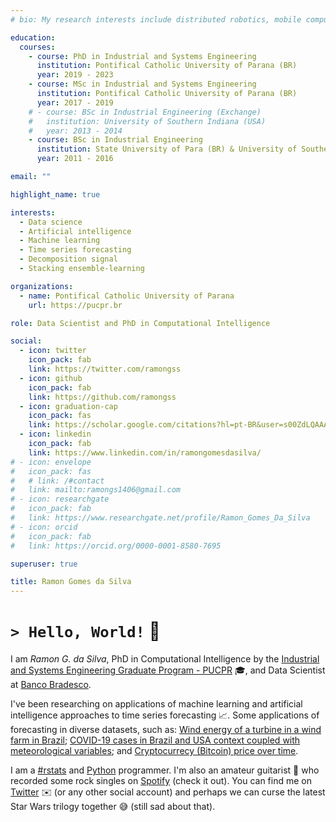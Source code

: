 ```yaml
---
# bio: My research interests include distributed robotics, mobile computing and programmable matter.

education:
  courses:
    - course: PhD in Industrial and Systems Engineering
      institution: Pontifical Catholic University of Parana (BR)
      year: 2019 - 2023
    - course: MSc in Industrial and Systems Engineering
      institution: Pontifical Catholic University of Parana (BR)
      year: 2017 - 2019
    # - course: BSc in Industrial Engineering (Exchange)
    #   institution: University of Southern Indiana (USA)
    #   year: 2013 - 2014
    - course: BSc in Industrial Engineering
      institution: State University of Para (BR) & University of Southern Indiana (USA, Exchange)
      year: 2011 - 2016

email: ""

highlight_name: true

interests:
  - Data science
  - Artificial intelligence
  - Machine learning
  - Time series forecasting
  - Decomposition signal
  - Stacking ensemble-learning

organizations:
  - name: Pontifical Catholic University of Parana
    url: https://pucpr.br

role: Data Scientist and PhD in Computational Intelligence

social:
  - icon: twitter
    icon_pack: fab
    link: https://twitter.com/ramongss
  - icon: github
    icon_pack: fab
    link: https://github.com/ramongss
  - icon: graduation-cap
    icon_pack: fas
    link: https://scholar.google.com/citations?hl=pt-BR&user=s00ZdLQAAAAJ
  - icon: linkedin
    icon_pack: fab
    link: https://www.linkedin.com/in/ramongomesdasilva/
# - icon: envelope
#   icon_pack: fas
#   # link: /#contact
#   link: mailto:ramongs1406@gmail.com
# - icon: researchgate
#   icon_pack: fab
#   link: https://www.researchgate.net/profile/Ramon_Gomes_Da_Silva
# - icon: orcid
#   icon_pack: fab
#   link: https://orcid.org/0000-0001-8580-7695

superuser: true

title: Ramon Gomes da Silva
---
```


# `> Hello, World!` :wave:

I am _Ramon G. da Silva_, PhD in Computational Intelligence by the [Industrial and Systems Engineering Graduate Program - PUCPR](https://www.pucpr.br/escola-politecnica/industrial-and-systems/) :mortar_board:, and Data Scientist at [Banco Bradesco](https://banco.bradesco).

I've been researching on applications of machine learning and artificial intelligence approaches to time series forecasting :chart_with_upwards_trend:. Some applications of forecasting in diverse datasets, such as: [Wind energy of a turbine in a wind farm in Brazil](https://www.sciencedirect.com/science/article/pii/S0142061522005051); [COVID-19 cases in Brazil and USA context coupled with meteorological variables](https://www.sciencedirect.com/science/article/abs/pii/S0960077920304252); and [Cryptocurrecy (Bitcoin) price over time](https://ieeexplore.ieee.org/document/9207152).

I am a [#rstats](https://www.r-project.org/) and [Python](https://www.python.org/) programmer. I'm also an amateur guitarist :guitar: who recorded some rock singles on [Spotify](https://open.spotify.com/artist/5H5Ht9iimWk5MVXMQV3Ta9?si=yriOrXVKScSGYsjDfVdEUw) (check it out). You can find me on [Twitter](https://twitter.com/ramongss) :envelope: (or any other social account) and perhaps we can curse the latest Star Wars trilogy together :sweat_smile: (still sad about that).
